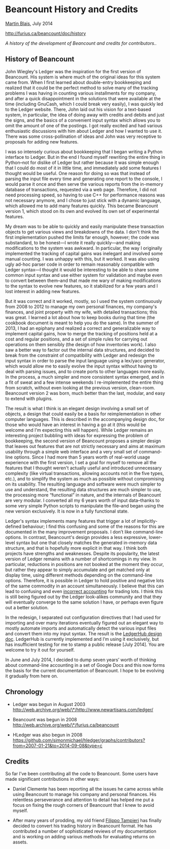 # Beancount History and Credits<a id="title"></a>

[<u>Martin Blais</u>](http://plus.google.com/+MartinBlais), July 2014

[<u>http://furius.ca/beancount/doc/history</u>](http://furius.ca/beancount/doc/history)

*A history of the development of Beancount and credits for contributors..*

## History of Beancount<a id="history-of-beancount"></a>

John Wiegley's Ledger was the inspiration for the first version of Beancount. His system is where much of the original ideas for this system came from. When I first learned about double-entry bookkeeping and realized that it could be the perfect method to solve many of the tracking problems I was having in counting various installments for my company, and after a quick disappointment in the solutions that were available at the time (including GnuCash, which I could break very easily), I was quickly led to the Ledger website. There, John laid out his vision for a text-based system, in particular, the idea of doing away with credits and debits and just the signs, and the basics of a convenient input syntax which allows you to omit the amount of one of the postings. I got really excited and had various enthusiastic discussions with him about Ledger and how I wanted to use it. There was some cross-pollination of ideas and John was very receptive to proposals for adding new features.

I was so intensely curious about bookkeeping that I began writing a Python interface to Ledger. But in the end I found myself rewriting the entire thing in Python–not for dislike of Ledger but rather because it was simple enough that I could do most of it in little time, and immediately add some features I thought would be useful. One reason for doing so was that instead of parsing the input file every time and generating one report to the console, I would parse it once and then serve the various reports from the in-memory database of transactions, requested via a web page. Therefore, I did not need processing speed, so having to use C++ for performance reasons was not necessary anymore, and I chose to just stick with a dynamic language, which allowed me to add many features quickly. This became Beancount version 1, which stood on its own and evolved its own set of experimental features.

My dream was to be able to quickly and easily manipulate these transaction objects to get various views and breakdowns of the data. I don't think the first implementation pushed the limits far enough, however; the code was substandard, to be honest—I wrote it really quickly—and making modifications to the system was awkward. In particular, the way I originally implemented the tracking of capital gains was inelegant and involved some manual counting. I was unhappy with this, but it worked. It was also using ugly ad-hoc parser code in order to remain reasonably compatible with Ledger syntax—I thought it would be interesting to be able to share some common input syntax and use either system for validation and maybe even to convert between them–and that made me wary of making modifications to the syntax to evolve new features, so it stabilized for a few years and I lost interest in adding new features.

But it was correct and it worked, mostly, so I used the system continuously from 2008 to 2012 to manage my own personal finances, my company's finances, and joint property with my wife, with detailed transactions; this was great. I learned a lot about how to keep books during that time (the cookbook document is meant to help you do the same). In the summer of 2013, I had an epiphany and realized a correct and generalizable way to implement capital gains, how to merge the tracking of positions held at a cost and regular positions, and a set of simple rules for carrying out operations on them sensibly (the design of how inventories work). I also saw a better way to factor out the internal data structures, and decided to break from the constraint of compatibility with Ledger and redesign the input syntax in order to parse the input language using a lex/yacc generator, which would allow me to easily evolve the input syntax without having to deal with parsing issues, and to create ports to other languages more easily. In the process, a much simpler and more consistent syntax emerged, and in a fit of sweat and a few intense weekends I re-implemented the entire thing from scratch, without even looking at the previous version, clean-room. Beancount version 2 was born, much better than the last, modular, and easy to extend with plugins.

The result is what I think is an elegant design involving a small set of objects, a design that could easily be a basis for reimplementation in other computer languages. This is described in the accompanying design doc, for those who would have an interest in having a go at it (this would be welcome and I'm expecting this will happen). While Ledger remains an interesting project bubbling with ideas for expressing the problem of bookkeeping, the second version of Beancount proposes a simpler design that leaves out features that are not strictly necessary and aims at maximum usability through a simple web interface and a very small set of command-line options. Since I had more than 5 years worth of real-world usage experience with the first version, I set a goal for myself to remove all the features that I thought weren't actually useful and introduced unnecessary complexity (like virtual transactions, allowing accounts not in the five types, etc.), and to simplify the system as much as possible without compromising on its usability. The resulting language and software were much simpler to use and understand, the resulting data structures are much simpler to use, the processing more “functional” in nature, and the internals of Beancount are very modular. I converted all my 6 years worth of input data–thanks to some very simple Python scripts to manipulate the file–and began using the new version exclusively. It is now in a fully functional state.

Ledger's syntax implements many features that trigger a lot of implicitly-defined behaviour; I find this confusing and some of the reasons for this are documented in the many improvement proposals. I don’t like command-line options. In contrast, Beancount's design provides a less expressive, lower-level syntax but one that closely matches the generated in-memory data structure, and that is hopefully more explicit in that way. I think both projects have strengths and weaknesses. Despite its popularity, the latest version of Ledger remains with a number of shortcomings in my view. In particular, reductions in positions are not booked at the moment they occur, but rather they appear to simply accumulate and get matched only at display time, using different methods depending on the command-line options. Therefore, it is possible in Ledger to hold positive and negative lots of the same commodity in an account simultaneously. I believe that this can lead to confusing and even [<u>incorrect accounting</u>](https://groups.google.com/d/msg/ledger-cli/aQvbjTZa7HE/iMisMBkaI6UJ) for trading lots. I think this is still being figured out by the Ledger look-alikes community and that they will eventually converge to the same solution I have, or perhaps even figure out a better solution.

In the redesign, I separated out configuration directives that I had used for importing and over many iterations eventually figured out an elegant way to mostly automate imports and automatically detect the various input files and convert them into my input syntax. The result is the [<u>LedgerHub design doc</u>](ledgerhub_design_doc.md). LedgerHub is currently implemented and I’m using it exclusively, but has insufficient testing for me to stamp a public release \[July 2014\]. You are welcome to try it out for yourself.

In June and July 2014, I decided to dump seven years’ worth of thinking about command-line accounting in a set of Google Docs and this now forms the basis for the current documentation of Beancount. I hope to be evolving it gradually from here on.

## Chronology<a id="chronology"></a>

-   Ledger was begun in August 2003  
    [<u>http://web.archive.org/web/\*/http://www.newartisans.com/ledger/</u>](http://web.archive.org/web/*/http://www.newartisans.com/ledger/)

<!-- -->

-   Beancount was begun in 2008  
    [<u>http://web.archive.org/web/\*/furius.ca/beancount</u>](http://web.archive.org/web/*/furius.ca/beancount)

<!-- -->

-   HLedger was also begun in 2008  
    [<u>https://github.com/simonmichael/hledger/graphs/contributors?from=2007-01-21&to=2014-09-08&type=c</u>](https://github.com/simonmichael/hledger/graphs/contributors?from=2007-01-21&to=2014-09-08&type=c)

## Credits<a id="credits"></a>

So far I’ve been contributing all the code to Beancount. Some users have made significant contributions in other ways:

-   Daniel Clemente has been reporting all the issues he came across while using Beancount to manage his company and personal finances. His relentless perseverance and attention to detail has helped me put a focus on fixing the rough corners of Beancount that I knew to avoid myself.

-   After many years of prodding, my old friend [<u>Filippo Tampieri</u>](http://plus.google.com/+FilippoTampieri) has finally decided to convert his trading history in Beancount format. He has contributed a number of sophisticated reviews of my documentation and is working on adding various methods for evaluating returns on assets.
